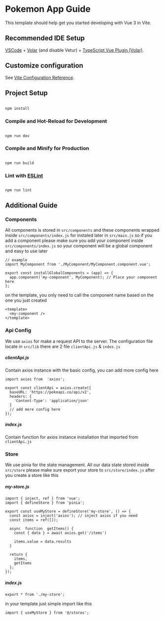# Pokemon App Guide

This template should help get you started developing with Vue 3 in Vite.

## Recommended IDE Setup

[VSCode](https://code.visualstudio.com/) + [Volar](https://marketplace.visualstudio.com/items?itemName=Vue.volar) (and disable Vetur) + [TypeScript Vue Plugin (Volar)](https://marketplace.visualstudio.com/items?itemName=Vue.vscode-typescript-vue-plugin).

## Customize configuration

See [Vite Configuration Reference](https://vitejs.dev/config/).

## Project Setup

```sh

npm install

```

### Compile and Hot-Reload for Development

```sh

npm run dev

```

### Compile and Minify for Production

```sh

npm run build

```

### Lint with [ESLint](https://eslint.org/)

```sh

npm run lint

```

## Additional Guide

### Components

All components is stored in `src/components` and these components wrapped inside `src/components/index.js` for instaled later in `src/main.js` so if you add a component please make sure you add your component inside `src/components/index.js` so your component will be a global component and easy to use later

    // example
    import MyComponent from './MyComponent/MyComponent.component.vue';

    export const installGlobalComponents = (app) => {
      app.component('my-component', MyComponent); // Place your component here
    };

on the template, you only need to call the component name based on the one you just created

    <template>
      <my-component />
    </template>

### Api Config

We use `axios` for make a request API to the server. The configuration file locate in `src/lib` there are 2 file `clientApi.js` & `index.js`

##### clientApi.js

Contain axios instance with the basic config, you can add more config here

    import axios from  'axios';

    export const clientApi = axios.create({
      baseURL: 'https://pokeapi.co/api/v2',
      headers: {
        'Content-Type': 'application/json'
      }
      // add more config here
    });

##### index.js

Contain function for axios instance installation that imported from `clientApi.js`

### Store

We use pinia for the state management. All our data state stored inside `src/store` please make sure export your store to `src/store/index.js` after you create a store like this

##### my-store.js

    import { inject, ref } from 'vue';
    import { defineStore } from 'pinia';

    export const useMyStore = defineStore('my-store', () => {
      const axios = inject('axios'); // inject axios if you need
      const items = ref([]);

      async  function  getItems() {
        const { data } = await axios.get('/items')

        items.value = data.results
      }

      return {
        items,
        getItems
      };
    });

##### index.js

    export * from './my-store';

in your template just simple import like this

    import { useMyStore } from '@/stores';
